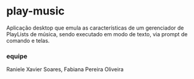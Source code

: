 # play-music
Aplicação desktop que emula as características de um gerenciador de PlayLists de música, sendo executado em modo de texto, via prompt de comando e telas.
### equipe 
Raniele Xavier Soares, 
Fabiana Pereira Oliveira 
